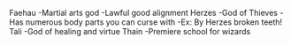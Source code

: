 Faehau
    -Martial arts god
    -Lawful good alignment
Herzes
    -God of Thieves
    -Has numerous body parts you can curse with
        -Ex: By Herzes broken teeth!
Tali
	-God of healing and virtue
Thain
    -Premiere school for wizards